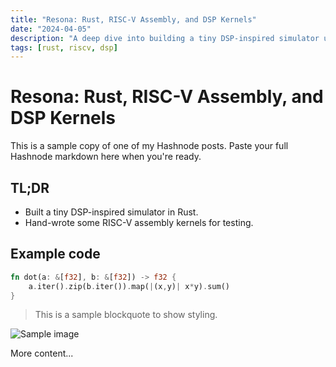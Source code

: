 ```yaml
---
title: "Resona: Rust, RISC-V Assembly, and DSP Kernels"
date: "2024-04-05"
description: "A deep dive into building a tiny DSP-inspired simulator using Rust and hand-written RISC-V Assembly."
tags: [rust, riscv, dsp]
---
```


# Resona: Rust, RISC-V Assembly, and DSP Kernels

This is a sample copy of one of my Hashnode posts. Paste your full Hashnode markdown here when you're ready.

## TL;DR

- Built a tiny DSP-inspired simulator in Rust.
- Hand-wrote some RISC-V assembly kernels for testing.

## Example code

```rust
fn dot(a: &[f32], b: &[f32]) -> f32 {
    a.iter().zip(b.iter()).map(|(x,y)| x*y).sum()
}
```

> This is a sample blockquote to show styling.

![Sample image](https://via.placeholder.com/800x300.png?text=Resona+Cover)

More content...
